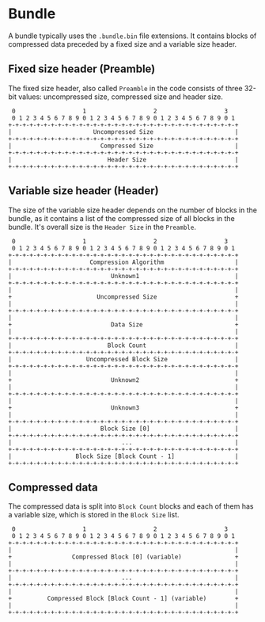 # Bundle

A bundle typically uses the `.bundle.bin` file extensions. It contains blocks of compressed data preceded by a fixed size and a variable size header.

## Fixed size header (Preamble)

The fixed size header, also called `Preamble` in the code consists of three 32-bit values: uncompressed size, compressed size and header size.

```text
 0                   1                   2                   3
 0 1 2 3 4 5 6 7 8 9 0 1 2 3 4 5 6 7 8 9 0 1 2 3 4 5 6 7 8 9 0 1
+-+-+-+-+-+-+-+-+-+-+-+-+-+-+-+-+-+-+-+-+-+-+-+-+-+-+-+-+-+-+-+-+
|                       Uncompressed Size                       |
+-+-+-+-+-+-+-+-+-+-+-+-+-+-+-+-+-+-+-+-+-+-+-+-+-+-+-+-+-+-+-+-+
|                         Compressed Size                       |
+-+-+-+-+-+-+-+-+-+-+-+-+-+-+-+-+-+-+-+-+-+-+-+-+-+-+-+-+-+-+-+-+
|                           Header Size                         |
+-+-+-+-+-+-+-+-+-+-+-+-+-+-+-+-+-+-+-+-+-+-+-+-+-+-+-+-+-+-+-+-+
```
<!-- protocol "Uncompressed Size: 32, Compressed Size: 32, Header Size: 32" -->

## Variable size header (Header)

The size of the variable size header depends on the number of blocks in the bundle, as it contains a list of the compressed size of all blocks in the bundle. It's overall size is the `Header Size` in the `Preamble`.

```text
 0                   1                   2                   3
 0 1 2 3 4 5 6 7 8 9 0 1 2 3 4 5 6 7 8 9 0 1 2 3 4 5 6 7 8 9 0 1
+-+-+-+-+-+-+-+-+-+-+-+-+-+-+-+-+-+-+-+-+-+-+-+-+-+-+-+-+-+-+-+-+
|                      Compression Algorithm                    |
+-+-+-+-+-+-+-+-+-+-+-+-+-+-+-+-+-+-+-+-+-+-+-+-+-+-+-+-+-+-+-+-+
|                            Unknown1                           |
+-+-+-+-+-+-+-+-+-+-+-+-+-+-+-+-+-+-+-+-+-+-+-+-+-+-+-+-+-+-+-+-+
|                                                               |
+                        Uncompressed Size                      +
|                                                               |
+-+-+-+-+-+-+-+-+-+-+-+-+-+-+-+-+-+-+-+-+-+-+-+-+-+-+-+-+-+-+-+-+
|                                                               |
+                            Data Size                          +
|                                                               |
+-+-+-+-+-+-+-+-+-+-+-+-+-+-+-+-+-+-+-+-+-+-+-+-+-+-+-+-+-+-+-+-+
|                           Block Count                         |
+-+-+-+-+-+-+-+-+-+-+-+-+-+-+-+-+-+-+-+-+-+-+-+-+-+-+-+-+-+-+-+-+
|                     Uncompressed Block Size                   |
+-+-+-+-+-+-+-+-+-+-+-+-+-+-+-+-+-+-+-+-+-+-+-+-+-+-+-+-+-+-+-+-+
|                                                               |
+                            Unknown2                           +
|                                                               |
+-+-+-+-+-+-+-+-+-+-+-+-+-+-+-+-+-+-+-+-+-+-+-+-+-+-+-+-+-+-+-+-+
|                                                               |
+                            Unknown3                           +
|                                                               |
+-+-+-+-+-+-+-+-+-+-+-+-+-+-+-+-+-+-+-+-+-+-+-+-+-+-+-+-+-+-+-+-+
|                         Block Size [0]                        |
+-+-+-+-+-+-+-+-+-+-+-+-+-+-+-+-+-+-+-+-+-+-+-+-+-+-+-+-+-+-+-+-+
|                               ...                             |
+-+-+-+-+-+-+-+-+-+-+-+-+-+-+-+-+-+-+-+-+-+-+-+-+-+-+-+-+-+-+-+-+
|                  Block Size [Block Count - 1]                 |
+-+-+-+-+-+-+-+-+-+-+-+-+-+-+-+-+-+-+-+-+-+-+-+-+-+-+-+-+-+-+-+-+
```
<!-- protocol "Compression Algorithm: 32, Unknown1: 32, Uncompressed Size: 64, Data Size: 64, Block Count: 32, Uncompressed Block Size: 32, Unknown2: 64, Unknown3: 64, Block Size [0]: 32, ...: 32, Block Size [Block Count - 1]: 32" -->

## Compressed data

The compressed data is split into `Block Count` blocks and each of them has a variable size, which is stored in the `Block Size` list.

```text
 0                   1                   2                   3
 0 1 2 3 4 5 6 7 8 9 0 1 2 3 4 5 6 7 8 9 0 1 2 3 4 5 6 7 8 9 0 1
+-+-+-+-+-+-+-+-+-+-+-+-+-+-+-+-+-+-+-+-+-+-+-+-+-+-+-+-+-+-+-+-+
|                                                               |
+                 Compressed Block [0] (variable)               +
|                                                               |
+-+-+-+-+-+-+-+-+-+-+-+-+-+-+-+-+-+-+-+-+-+-+-+-+-+-+-+-+-+-+-+-+
|                               ...                             |
+-+-+-+-+-+-+-+-+-+-+-+-+-+-+-+-+-+-+-+-+-+-+-+-+-+-+-+-+-+-+-+-+
|                                                               |
+          Compressed Block [Block Count - 1] (variable)        +
|                                                               |
+-+-+-+-+-+-+-+-+-+-+-+-+-+-+-+-+-+-+-+-+-+-+-+-+-+-+-+-+-+-+-+-+
```
<!-- protocol "Compressed Block [0] (variable): 64, ...: 32, Compressed Block [Block Count - 1] (variable): 64" -->
